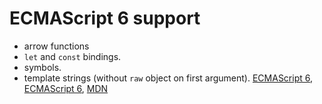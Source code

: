 ECMAScript 6 support
====================

 * arrow functions
 * `let` and `const` bindings.
 * symbols.
 * template strings (without `raw` object on first argument).
   [ECMAScript 6][es6-template-tagged], [ECMAScript 6][es6-template-literals],
   [MDN][mdn-template]
     

[es6-template-literals]:
  http://www.ecma-international.org/ecma-262/6.0/#sec-template-literals
[es6-template-tagged]:
  http://www.ecma-international.org/ecma-262/6.0/#sec-tagged-templates
[mdn-template]:
  https://developer.mozilla.org/en-US/docs/Web/JavaScript/Reference/template_strings
